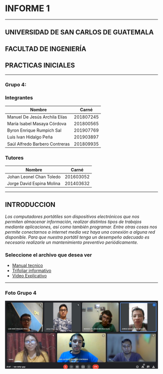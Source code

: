 # **INFORME 1**
___

## UNIVERSIDAD DE SAN CARLOS DE GUATEMALA
## FACULTAD DE INGENIERÍA
## PRACTICAS INICIALES
___



### **Grupo 4:**
### **Integrantes**

| Nombre | Carné  |
|--------|--------|
|Manuel De Jesús Archila Elías  |201807245  |
|María Isabel Masaya Córdova    |201800565  |
|Byron Enrique Rumpich Sal  |201907769  |
|Luis Ivan Hidalgo Peña |201903897  |
|Saúl Alfredo Barbero Contreras |201809935  |

### **Tutores**

| Nombre | Carné  |
|--------|--------|
|Johan Leonel Chan Toledo |201603052  |
|Jorge David Espina Molina    |201403632  |


___


## **INTRODUCCION**
*Los computadores portátiles son dispositivos electrónicos que nos permiten almacenar información, realizar distintos tipos de trabajos mediante aplicaciones, así como también programar. Entre otras cosas nos permite conectarnos a internet media vez haya una conexión a alguna red disponible. Para que nuestra portátil tenga un desempeño adecuado es necesario realizarle un mantenimiento preventivo periódicamente.*


### **Seleccione el archivo que desea ver**

* [Manual tecnico](Manual_Grupo4.pdf)
* [Trifoliar informativo]()
* [Video Explicativo](https://youtu.be/KzfBrML3_00)

___
### **Foto Grupo 4**


![GRUPO No.4](grupo4.jpg)
